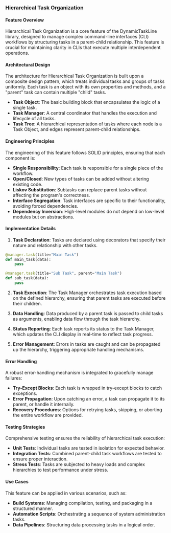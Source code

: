 ### Hierarchical Task Organization

#### Feature Overview

Hierarchical Task Organization is a core feature of the DynamicTaskLine library, designed to manage complex command-line interfaces (CLI) workflows by structuring tasks in a parent-child relationship. This feature is crucial for maintaining clarity in CLIs that execute multiple interdependent operations.

#### Architectural Design

The architecture for Hierarchical Task Organization is built upon a composite design pattern, which treats individual tasks and groups of tasks uniformly. Each task is an object with its own properties and methods, and a "parent" task can contain multiple "child" tasks.

- **Task Object**: The basic building block that encapsulates the logic of a single task.
- **Task Manager**: A central coordinator that handles the execution and lifecycle of all tasks.
- **Task Tree**: A hierarchical representation of tasks where each node is a Task Object, and edges represent parent-child relationships.

#### Engineering Principles

The engineering of this feature follows SOLID principles, ensuring that each component is:

- **Single Responsibility**: Each task is responsible for a single piece of the workflow.
- **Open/Closed**: New types of tasks can be added without altering existing code.
- **Liskov Substitution**: Subtasks can replace parent tasks without affecting the program's correctness.
- **Interface Segregation**: Task interfaces are specific to their functionality, avoiding forced dependencies.
- **Dependency Inversion**: High-level modules do not depend on low-level modules but on abstractions.

#### Implementation Details

1. **Task Declaration**: Tasks are declared using decorators that specify their nature and relationship with other tasks.

```python
@manager.task(title="Main Task")
def main_task(data):
    pass

@manager.task(title="Sub Task", parent="Main Task")
def sub_task(data):
    pass
```

2. **Task Execution**: The Task Manager orchestrates task execution based on the defined hierarchy, ensuring that parent tasks are executed before their children.

3. **Data Handling**: Data produced by a parent task is passed to child tasks as arguments, enabling data flow through the task hierarchy.

4. **Status Reporting**: Each task reports its status to the Task Manager, which updates the CLI display in real-time to reflect task progress.

5. **Error Management**: Errors in tasks are caught and can be propagated up the hierarchy, triggering appropriate handling mechanisms.

#### Error Handling

A robust error-handling mechanism is integrated to gracefully manage failures:

- **Try-Except Blocks**: Each task is wrapped in try-except blocks to catch exceptions.
- **Error Propagation**: Upon catching an error, a task can propagate it to its parent, or handle it internally.
- **Recovery Procedures**: Options for retrying tasks, skipping, or aborting the entire workflow are provided.

#### Testing Strategies

Comprehensive testing ensures the reliability of hierarchical task execution:

- **Unit Tests**: Individual tasks are tested in isolation for expected behavior.
- **Integration Tests**: Combined parent-child task workflows are tested to ensure proper interaction.
- **Stress Tests**: Tasks are subjected to heavy loads and complex hierarchies to test performance under stress.

#### Use Cases

This feature can be applied in various scenarios, such as:

- **Build Systems**: Managing compilation, testing, and packaging in a structured manner.
- **Automation Scripts**: Orchestrating a sequence of system administration tasks.
- **Data Pipelines**: Structuring data processing tasks in a logical order.
